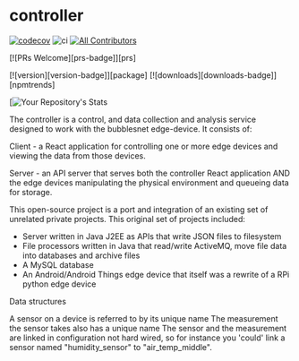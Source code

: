 # controller

[![codecov](https://codecov.io/gh/bubblesnet/controller/branch/1-feature-firstapis/graph/badge.svg?token=4ETBIJSIKZ)](https://codecov.io/gh/bubblesnet/controller)
![ci](https://github.com/bubblesnet/controller/workflows/BubblesNetCI/badge.svg)
[![All Contributors](https://img.shields.io/badge/all_contributors-1-orange.svg?style=flat-square)](#contributors-)

[![PRs Welcome][prs-badge]][prs]

[![version][version-badge]][package] [![downloads][downloads-badge]][npmtrends]

[![Your Repository's Stats](https://github-readme-stats.vercel.app/api?username=bubblesnet&show_icons=true)

The controller is a control, and data collection and analysis service designed to 
work with the bubblesnet edge-device.  It consists of:

Client - a React application for controlling one or more edge devices
and viewing the data from those devices.

Server - an API server that serves both the controller React application AND 
the edge devices manipulating the physical environment and queueing data for storage.

This open-source project is a port and integration of an existing set of unrelated private projects.  This
original set of projects included:
* Server written in Java J2EE as APIs that write JSON files to filesystem
* File processors written in Java that read/write ActiveMQ, move file data into databases and archive files
* A MySQL database
* An Android/Android Things edge device that itself was a rewrite of a RPi python edge device

Data structures

A sensor on a device is referred to by its unique name
The measurement the sensor takes also has a unique name
The sensor and the measurement are linked in configuration not hard wired, so
for instance you 'could' link a sensor named "humidity_sensor" to "air_temp_middle".
